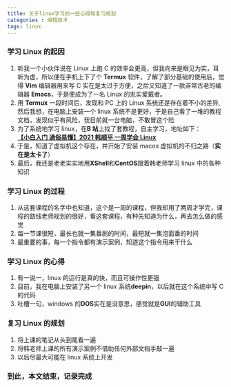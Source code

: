 ```yaml
---
title: 关于linux学习的一些心得和复习规划
categories : 编程技术
tags: linux
---
```



### 学习 Linux 的起因

1. 听我一个小伙伴说在 Linux 上跑 C 的效率会更高，但我向来是眼见为实，耳听为虚，所以便在手机上下了个 **Termux** 软件，了解了部分基础的使用后，觉得 **Vim** 编辑器用来写 C 实在是太过于方便，之后又知道了一款非常古老的编辑器 **Emacs**，于是便成为了一名 Linux 的忠实爱戴者。
2. 用 **Termux** 一段时间后，发现和 PC 上的 Linux 系统还是存在着不小的差异,然后我想，在电脑上安装一个 linux 系统不是更好，于是自己看了一堆的教程文档，发现似乎有风险，我目前就一台电脑，不敢冒这个险
3. 为了系统地学习 linux，在**B 站**上找了套教程，自主学习，地址如下：  
   [**【小白入门 通俗易懂】2021 韩顺平 一周学会 Linux**](<[https:www.baidu.com](https://www.bilibili.com/video/BV1Sv411r7vd?share_source=copy_web)>)
4. 于是，知道了虚拟机这个存在，并开始了安装 macos 虚拟机的不归之路（**实在是太卡了**）
5. 最后，我还是老老实实地用**XShell**和**CentOS**跟着韩老师学习 linux 中的各种知识

### 学习 Linux 的过程

1. 从这套课程的名字中也知道，这个是一周的课程，但我却用了两周才学完，课程的路线老师规划的很好，看这套课程，有种先知道为什么，再去怎么做的感觉
2. 每一节课很短，最长也就一集番剧的时间，最短就一集泡面番的时间
3. 最重要的事，每一个指令都有演示案例，知道这个指令用来干什么

### 学习 Linux 的心得

1. 有一说一，linux 的运行是真的快，而且可操作性更强
2. 目前，我在电脑上安装了另一个 linux 系统**deepin**，以后就在这个系统中写 C 的代码
3. 吐槽一句，windows 的**DOS**实在是没意思，感觉就是**GUI**的辅助工具

### 复习 Linux 的规划

1. 将上课的笔记从头到尾看一遍
2. 将韩老师上课的所有演示案例不借助任何外部文档手敲一遍
3. 以后尽最大可能在 linux 系统上开发

### 到此，本文结束，记录完成
